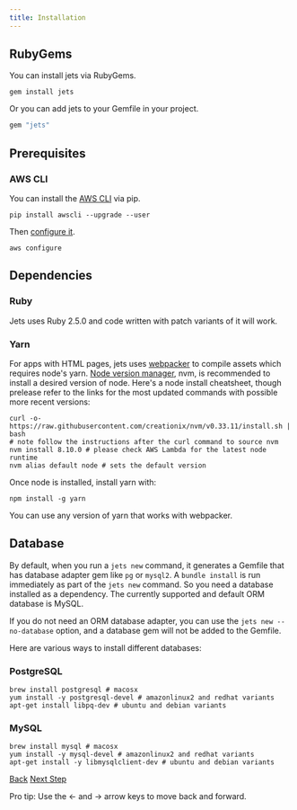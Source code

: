 ```yaml
---
title: Installation
---
```


## RubyGems

You can install jets via RubyGems.

    gem install jets

Or you can add jets to your Gemfile in your project.

```ruby
gem "jets"
```

## Prerequisites

### AWS CLI

You can install the [AWS CLI](https://docs.aws.amazon.com/cli/latest/userguide/installing.html) via pip.

    pip install awscli --upgrade --user

Then [configure it](https://docs.aws.amazon.com/cli/latest/userguide/cli-chap-getting-started.html).

    aws configure

## Dependencies

### Ruby

Jets uses Ruby 2.5.0 and code written with patch variants of it will work.

### Yarn

For apps with HTML pages, jets uses [webpacker](https://github.com/rails/webpacker) to compile assets which requires node's yarn.  [Node version manager](https://github.com/creationix/nvm), nvm, is recommended to install a desired version of node.  Here's a node install cheatsheet, though prelease refer to the links for the most updated commands with possible more recent versions:

    curl -o- https://raw.githubusercontent.com/creationix/nvm/v0.33.11/install.sh | bash
    # note follow the instructions after the curl command to source nvm
    nvm install 8.10.0 # please check AWS Lambda for the latest node runtime
    nvm alias default node # sets the default version

Once node is installed, install yarn with:

    npm install -g yarn

You can use any version of yarn that works with webpacker.

## Database

By default, when you run a `jets new` command, it generates a Gemfile that has database adapter gem like `pg` or `mysql2`. A `bundle install` is run immediately as part of the `jets new` command. So you need a database installed as a dependency.  The currently supported and default ORM database is MySQL.

If you do not need an ORM database adapter, you can use the `jets new --no-database` option, and a database gem will not be added to the Gemfile.

Here are various ways to install different databases:

### PostgreSQL

    brew install postgresql # macosx
    yum install -y postgresql-devel # amazonlinux2 and redhat variants
    apt-get install libpq-dev # ubuntu and debian variants

### MySQL

    brew install mysql # macosx
    yum install -y mysql-devel # amazonlinux2 and redhat variants
    apt-get install -y libmysqlclient-dev # ubuntu and debian variants

<a id="prev" class="btn btn-basic" href="{% link _docs/jobs.md %}">Back</a>
<a id="next" class="btn btn-primary" href="{% link _docs/structure.md %}">Next Step</a>
<p class="keyboard-tip">Pro tip: Use the <- and -> arrow keys to move back and forward.</p>
